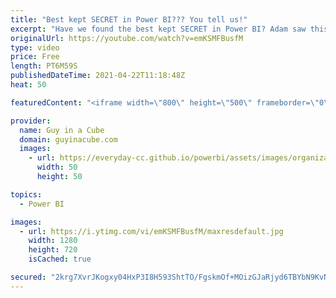 ```yaml
---
title: "Best kept SECRET in Power BI??? You tell us!"
excerpt: "Have we found the best kept SECRET in Power BI? Adam saw this recently and was BLOWN away! Zooming in can help with presenting in business settings and anywhere else. Here are a few things you can use to make that presentation better with Power BI.  ZoomIt:  https://docs.microsoft.com/sysinternals/downloads/zoomit"
originalUrl: https://youtube.com/watch?v=emKSMFBusfM
type: video
price: Free
length: PT6M59S
publishedDateTime: 2021-04-22T11:18:48Z
heat: 50

featuredContent: "<iframe width=\"800\" height=\"500\" frameborder=\"0\" src=\"https://www.youtube.com/embed/emKSMFBusfM\" allow=\"accelerometer; autoplay; encrypted-media; gyroscope; picture-in-picture\" allowfullscreen></iframe>"

provider:
  name: Guy in a Cube
  domain: guyinacube.com
  images:
    - url: https://everyday-cc.github.io/powerbi/assets/images/organizations/guyinacube.com-50x50.jpg
      width: 50
      height: 50

topics:
  - Power BI

images:
  - url: https://i.ytimg.com/vi/emKSMFBusfM/maxresdefault.jpg
    width: 1280
    height: 720
    isCached: true

secured: "2krg7XvrJKogxy04HxP3I8H593ShtTO/FgskmOf+MOizGJaRjyd6TBYbN9KvN0kQokU+gmWNavgj5d3C48zsrZLewgTXOmVPRCx2pAW+qtNyAd+NImUW+k9Sjm3T8c1ZRciJoFo3hs41Y9Ieaf/bwluNfEQVx6AXvnvycPw/w0/lQHBs67PZehcc6qcotfkVMfTZND+KEAt5V2k+++g1LkSi64b03eam95OuDishOZCnQZ7blIKKcxiv+qLuwBt1Ri9yFO16Ez1TVk4lBNAE+AOuYRzXuihjyDWeHHYFx0SrJdiXdKR0m8qKXrbeEvxc+c3DcdFOKVtvgZoW1Gu4zHQMymRetrSTzV8X7g7pfyELj4yHBd7d1asjV9wtLq8kfywSceBaGhjei//QUUh0A20+Si9a7qvjVLJfZ3qFP/Y=;+EqjrDymAcVmLQFYm0HVRw=="
---
```


